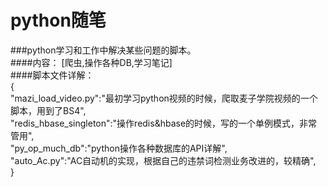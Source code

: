 # python随笔
###python学习和工作中解决某些问题的脚本。</br>
####内容：
[爬虫,操作各种DB,学习笔记]</br>
####脚本文件详解：</br>
{</br>
"mazi_load_video.py":"最初学习python视频的时候，爬取麦子学院视频的一个脚本，用到了BS4",</br>
"redis_hbase_singleton":"操作redis&hbase的时候，写的一个单例模式，非常管用",</br>
"py_op_much_db":"python操作各种数据库的API详解",</br>
"auto_Ac.py":"AC自动机的实现，根据自己的违禁词检测业务改进的，较精确",</br>
}


